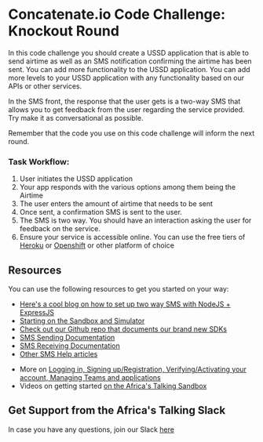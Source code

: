 # Concatenate.io Code Challenge: Knockout Round 
In this code challenge you should create a USSD application that is able to send airtime as well as an SMS notification confirming the airtime has been sent. You can add more functionality to the USSD application. You can add more levels to your USSD application with any functionality based on our APIs or other services.

In the SMS front, the response that the user gets is a two-way SMS that allows you to get feedback from the user regarding the service provided. Try make it as conversational as possible.

Remember that the code you use on this code challenge will inform the next round. 


### Task Workflow:
1. User initiates the USSD application
2. Your app responds with the various options among them being the Airtime 
3. The user enters the amount of airtime that needs to be sent 
4. Once sent, a confirmation SMS is sent to the user.
5. The SMS is two way. You should have an interaction asking the user for feedback on the service.
5. Ensure your service is accessible online. You can use the free tiers of [Heroku](https://www.heroku.com/) or [Openshift](https://www.openshift.com/) or other platform of choice

## Resources
You can use the following resources to get you started on your way:
* [Here's a cool blog on how to set up two way SMS with NodeJS + ExpressJS](https://blog.africastalking.com/building-a-two-way-sms-application-using-express-and-africas-talking-api-d92d0c559ed3)
* [Starting on the Sandbox and Simulator](http://help.africastalking.com/website/how-to-get-started-on-the-africas-talking-sand-box)
* [Check out our Github repo that documents our brand new SDKs](https://github.com/AfricasTalkingLtd/)
* [SMS Sending Documentation](http://docs.africastalking.com/sms/sending)
* [SMS Receiving Documentation](http://docs.africastalking.com/sms/callback)
* [Other SMS Help articles](http://help.africastalking.com/sms)
- More on [Logging in, Signing up/Registration, Verifying/Activating your account, Managing Teams and applications](http://help.africastalking.com/website)
- Videos on getting started [on the Africa's Talking Sandbox](https://www.dropbox.com/sh/qq086503d5zaq7l/AADEo-oazNF_PgYIPRjPpeCua?dl=0)


## Get Support from the Africa's Talking Slack
In case you have any questions, join our Slack [here](https://slackin-africastalking.now.sh/)
